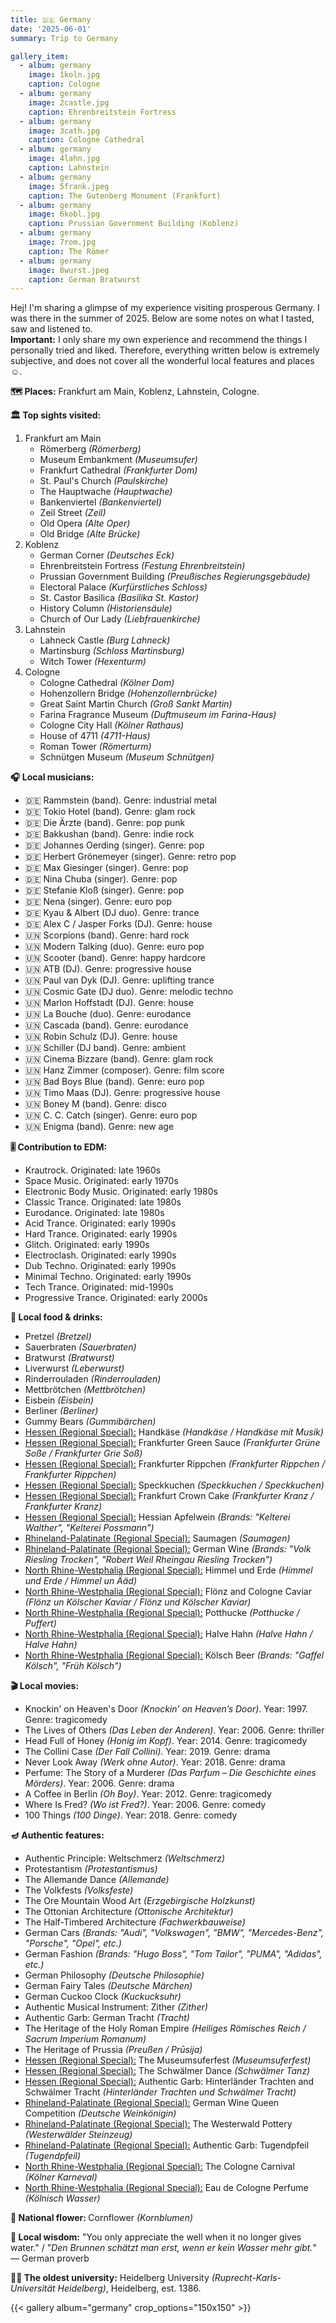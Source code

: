 ```yaml
---
title: 🇩🇪 Germany
date: '2025-06-01'
summary: Trip to Germany

gallery_item:
  - album: germany
    image: 1koln.jpg
    caption: Cologne
  - album: germany
    image: 2castle.jpg
    caption: Ehrenbreitstein Fortress
  - album: germany
    image: 3cath.jpg
    caption: Cologne Cathedral
  - album: germany
    image: 4lahn.jpg
    caption: Lahnstein
  - album: germany
    image: 5frank.jpeg
    caption: The Gutenberg Monument (Frankfurt)
  - album: germany
    image: 6kobl.jpg
    caption: Prussian Government Building (Koblenz)
  - album: germany
    image: 7rom.jpg
    caption: The Römer
  - album: germany
    image: 8wurst.jpeg
    caption: German Bratwurst
---
```

Hej! I'm sharing a glimpse of my experience visiting prosperous Germany. I was there in the summer of 2025. Below are some notes on what I tasted, saw and listened to.<br>
<b>Important:</b> I only share my own experience and recommend the things I personally tried and liked. Therefore, everything written below is extremely subjective, and does not cover all the wonderful local features and places ☺️.

<b>🗺 Places:</b> Frankfurt am Main, Koblenz, Lahnstein, Cologne.<br>

<b>🏛 Top sights visited: </b>
1. Frankfurt am Main
    - Römerberg <i>(Römerberg)</i>
    - Museum Embankment <i>(Museumsufer)</i> 
    - Frankfurt Cathedral <i>(Frankfurter Dom)</i> 
    - St. Paul's Church <i>(Paulskirche)</i>
    - The Hauptwache <i>(Hauptwache)</i> 
    - Bankenviertel <i>(Bankenviertel)</i>
    - Zeil Street <i>(Zeil)</i>
    - Old Opera <i>(Alte Oper)</i>
    - Old Bridge <i>(Alte Brücke)</i>
2. Koblenz
    - German Corner <i>(Deutsches Eck)</i>
    - Ehrenbreitstein Fortress <i>(Festung Ehrenbreitstein)</i> 
    - Prussian Government Building <i>(Preußisches Regierungsgebäude)</i>
    - Electoral Palace <i>(Kurfürstliches Schloss)</i>
    - St. Castor Basilica <i>(Basilika St. Kastor)</i> 
    - History Column <i>(Historiensäule)</i> 
    - Church of Our Lady <i>(Liebfrauenkirche)</i> 
3. Lahnstein
    - Lahneck Castle <i>(Burg Lahneck)</i>
    - Martinsburg <i>(Schloss Martinsburg)</i> 
    - Witch Tower <i>(Hexenturm)</i> 
4. Cologne
    - Cologne Cathedral <i>(Kölner Dom)</i>
    - Hohenzollern Bridge <i>(Hohenzollernbrücke)</i>
    - Great Saint Martin Church <i>(Groß Sankt Martin)</i>
    - Farina Fragrance Museum <i>(Duftmuseum im Farina-Haus)</i>
    - Cologne City Hall <i>(Kölner Rathaus)</i>
    - House of 4711 <i>(4711-Haus)</i>
    - Roman Tower <i>(Römerturm)</i>
    - Schnütgen Museum <i>(Museum Schnütgen)</i>


<b>🎧 Local musicians: </b>
- 🇩🇪 Rammstein (band). Genre: industrial metal
- 🇩🇪 Tokio Hotel (band). Genre: glam rock
- 🇩🇪 Die Ärzte (band). Genre: pop punk
- 🇩🇪 Bakkushan (band). Genre: indie rock
- 🇩🇪 Johannes Oerding (singer). Genre: pop
- 🇩🇪 Herbert Grönemeyer (singer). Genre: retro pop
- 🇩🇪 Max Giesinger (singer). Genre: pop
- 🇩🇪 Nina Chuba (singer). Genre: pop
- 🇩🇪 Stefanie Kloß (singer). Genre: pop
- 🇩🇪 Nena (singer). Genre: euro pop
- 🇩🇪 Kyau & Albert (DJ duo). Genre: trance
- 🇩🇪 Alex C / Jasper Forks (DJ). Genre: house
- 🇺🇳 Scorpions (band). Genre: hard rock
- 🇺🇳 Modern Talking (duo). Genre: euro pop
- 🇺🇳 Scooter (band). Genre: happy hardcore
- 🇺🇳 ATB (DJ). Genre: progressive house
- 🇺🇳 Paul van Dyk (DJ). Genre: uplifting trance
- 🇺🇳 Cosmic Gate (DJ duo). Genre: melodic techno
- 🇺🇳 Marlon Hoffstadt (DJ). Genre: house
- 🇺🇳 La Bouche (duo). Genre: eurodance
- 🇺🇳 Cascada (band). Genre: eurodance
- 🇺🇳 Robin Schulz (DJ). Genre: house
- 🇺🇳 Schiller (DJ band). Genre: ambient
- 🇺🇳 Cinema Bizzare (band). Genre: glam rock
- 🇺🇳 Hanz Zimmer (composer). Genre: film score
- 🇺🇳 Bad Boys Blue (band). Genre: euro pop
- 🇺🇳 Timo Maas (DJ). Genre: progressive house
- 🇺🇳 Boney M (band). Genre: disco
- 🇺🇳 C. C. Catch (singer). Genre: euro pop
- 🇺🇳 Enigma (band). Genre: new age


<b>🎚️ Contribution to EDM: </b>
- Krautrock. Originated: late 1960s
- Space Music. Originated: early 1970s
- Electronic Body Music. Originated: early 1980s
- Classic Trance. Originated: late 1980s
- Eurodance. Originated: late 1980s
- Acid Trance. Originated: early 1990s
- Hard Trance. Originated: early 1990s
- Glitch. Originated: early 1990s
- Electroclash. Originated: early 1990s
- Dub Techno. Originated: early 1990s
- Minimal Techno. Originated: early 1990s
- Tech Trance. Originated: mid-1990s
- Progressive Trance. Originated: early 2000s



<b>🥘 Local food & drinks: </b>
- Pretzel <i>(Bretzel)</i>
- Sauerbraten <i>(Sauerbraten)</i>
- Bratwurst <i>(Bratwurst)</i>
- Liverwurst <i>(Leberwurst)</i>
- Rinderrouladen <i>(Rinderrouladen)</i>
- Mettbrötchen <i>(Mettbrötchen)</i>
- Eisbein <i>(Eisbein)</i>
- Berliner <i>(Berliner)</i>
- Gummy Bears <i>(Gummibärchen)</i>
- <u>Hessen (Regional Special):</u> Handkäse <i>(Handkäse / Handkäse mit Musik)</i>
- <u>Hessen (Regional Special):</u> Frankfurter Green Sauce <i>(Frankfurter Grüne Soße / Frankfurter Grie Soß)</i>
- <u>Hessen (Regional Special):</u> Frankfurter Rippchen <i>(Frankfurter Rippchen / Frankfurter Rippchen)</i>
- <u>Hessen (Regional Special):</u> Speckkuchen <i>(Speckkuchen / Speckkuchen)</i>
- <u>Hessen (Regional Special):</u> Frankfurt Crown Cake <i>(Frankfurter Kranz / Frankfurter Kranz)</i>
- <u>Hessen (Regional Special):</u> Hessian Apfelwein <i>(Brands: "Kelterei Walther", "Kelterei Possmann")</i>
- <u>Rhineland-Palatinate (Regional Special):</u> Saumagen <i>(Saumagen)</i>
- <u>Rhineland-Palatinate (Regional Special):</u> German Wine <i>(Brands: "Volk Riesling Trocken", "Robert Weil Rheingau Riesling Trocken")</i>
- <u>North Rhine-Westphalia (Regional Special):</u> Himmel und Erde <i>(Himmel und Erde / Himmel un Ääd)</i>
- <u>North Rhine-Westphalia (Regional Special):</u> Flönz and Cologne Caviar <i>(Flönz un Kölscher Kaviar / Flönz und Kölscher Kaviar)</i>
- <u>North Rhine-Westphalia (Regional Special):</u> Potthucke <i>(Potthucke / Puffert)</i>
- <u>North Rhine-Westphalia (Regional Special):</u> Halve Hahn <i>(Halve Hahn / Halve Hahn)</i>
- <u>North Rhine-Westphalia (Regional Special):</u> Kölsch Beer <i>(Brands: "Gaffel Kölsch", "Früh Kölsch")</i>


<b>🎬 Local movies:</b>
- Knockin' on Heaven's Door <i>(Knockin’ on Heaven’s Door)</i>. Year: 1997. Genre: tragicomedy
- The Lives of Others <i>(Das Leben der Anderen)</i>. Year: 2006. Genre: thriller
- Head Full of Honey <i>(Honig im Kopf)</i>. Year: 2014. Genre: tragicomedy
- The Collini Case <i>(Der Fall Collini)</i>. Year: 2019. Genre: drama
- Never Look Away <i>(Werk ohne Autor)</i>. Year: 2018. Genre: drama
- Perfume: The Story of a Murderer <i>(Das Parfum – Die Geschichte eines Mörders)</i>. Year: 2006. Genre: drama
- A Coffee in Berlin <i>(Oh Boy)</i>. Year: 2012. Genre: tragicomedy
- Where Is Fred? <i>(Wo ist Fred?)</i>. Year: 2006. Genre: comedy
- 100 Things <i>(100 Dinge)</i>. Year: 2018. Genre: comedy


<b>🪔 Authentic features:</b>
- Authentic Principle: Weltschmerz <i>(Weltschmerz)</i>
- Protestantism <i>(Protestantismus)</i>
- The Allemande Dance <i>(Allemande)</i>
- The Volkfests <i>(Volksfeste)</i>
- The Ore Mountain Wood Art <i>(Erzgebirgische Holzkunst)</i> 
- The Ottonian Architecture <i>(Ottonische Architektur)</i>
- The Half-Timbered Architecture <i>(Fachwerkbauweise)</i>
- German Cars <i>(Brands: "Audi", "Volkswagen", "BMW", "Mercedes-Benz", "Porsche", "Opel", etc.)</i>
- German Fashion <i>(Brands: "Hugo Boss", "Tom Tailor", "PUMA", "Adidas", etc.)</i> 
- German Philosophy <i>(Deutsche Philosophie)</i> 
- German Fairy Tales <i>(Deutsche Märchen)</i>
- German Cuckoo Clock <i>(Kuckucksuhr)</i>
- Authentic Musical Instrument: Zither <i>(Zither)</i>
- Authentic Garb: German Tracht <i>(Tracht)</i>
- The Heritage of the Holy Roman Empire <i>(Heiliges Römisches Reich / Sacrum Imperium Romanum)</i>
- The Heritage of Prussia <i>(Preußen / Prūsija)</i>
- <u>Hessen (Regional Special):</u> The Museumsuferfest <i>(Museumsuferfest)</i>
- <u>Hessen (Regional Special):</u> The Schwälmer Dance <i>(Schwälmer Tanz)</i>
- <u>Hessen (Regional Special):</u> Authentic Garb: Hinterländer Trachten and Schwälmer Tracht <i>(Hinterländer Trachten und Schwälmer Tracht)</i>
- <u>Rhineland-Palatinate (Regional Special):</u> German Wine Queen Competition <i>(Deutsche Weinkönigin)</i>
- <u>Rhineland-Palatinate (Regional Special):</u> The Westerwald Pottery <i>(Westerwälder Steinzeug)</i>
- <u>Rhineland-Palatinate (Regional Special):</u> Authentic Garb: Tugendpfeil <i>(Tugendpfeil)</i>
- <u>North Rhine-Westphalia (Regional Special):</u> The Cologne Carnival <i>(Kölner Karneval)</i>
- <u>North Rhine-Westphalia (Regional Special):</u> Eau de Cologne Perfume <i>(Kölnisch Wasser)</i>

<b>💐 National flower: </b> Cornflower <i>(Kornblumen)</i>


<b>🦉 Local wisdom:</b> "You only appreciate the well when it no longer gives water." / "<i>Den Brunnen schätzt man erst, wenn er kein Wasser mehr gibt.</i>" — German proverb


<b>👨‍🎓 The oldest university:</b> Heidelberg University <i>(Ruprecht-Karls-Universität Heidelberg)</i>, Heidelberg, est. 1386.  


{{< gallery album="germany" crop_options="150x150" >}}
   

